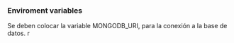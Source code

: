 ### Enviroment variables

Se deben colocar la variable MONGODB_URI, para la conexión a la base de datos.
r


